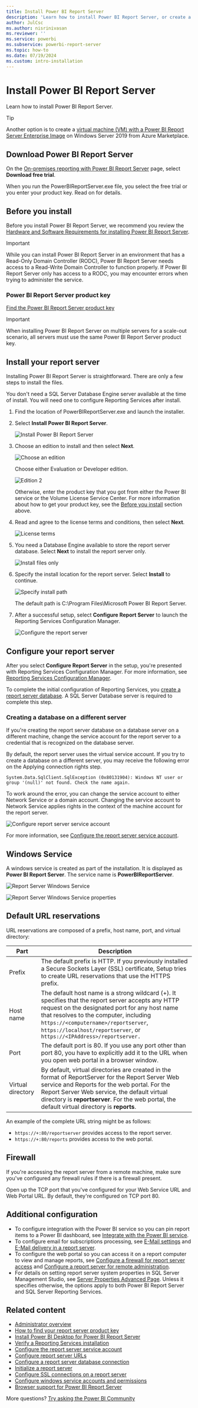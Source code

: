 ```yaml
---
title: Install Power BI Report Server
description: 'Learn how to install Power BI Report Server, or create a virtual machine running Power BI Report Server on Azure.'
author: JulCsc
ms.author: nisrinivasan
ms.reviewer: ''
ms.service: powerbi
ms.subservice: powerbi-report-server
ms.topic: how-to
ms.date: 07/19/2024
ms.custom: intro-installation
---
```


# Install Power BI Report Server

Learn how to install Power BI Report Server.

> [!TIP]
> Another option is to create a [virtual machine (VM) with a Power BI Report Server Enterprise Image](https://azuremarketplace.microsoft.com/marketplace/apps/microsoftpowerbi.pbirs?tab=overview) on Windows Server 2019 from Azure Marketplace.

## Download Power BI Report Server

On the [On-premises reporting with Power BI Report Server](https://powerbi.microsoft.com/report-server/) page, select **Download free trial**.

When you run the PowerBIReportServer.exe file, you select the free trial or you enter your product key. Read on for details.

## Before you install

Before you install Power BI Report Server, we recommend you review the [Hardware and Software Requirements for installing Power BI Report Server](system-requirements.md).

 > [!IMPORTANT]
 > While you can install Power BI Report Server in an environment that has a Read-Only Domain Controller (RODC), Power BI Report Server needs access to a Read-Write Domain Controller to function properly. If Power BI Report Server only has access to a RODC, you may encounter errors when trying to administer the service.

### Power BI Report Server product key

[Find the Power BI Report Server product key](find-product-key.md)

 > [!IMPORTANT]
 > When installing Power BI Report Server on multiple servers for a scale-out scenario, all servers must use the same Power BI Report Server product key.

## Install your report server

Installing Power BI Report Server is straightforward. There are only a few steps to install the files.

You don't need a SQL Server Database Engine server available at the time of install. You will need one to configure Reporting Services after install.

1. Find the location of PowerBIReportServer.exe and launch the installer.

2. Select **Install Power BI Report Server**.

    ![Install Power BI Report Server](media/install-report-server/pbireportserver-install.png)
3. Choose an edition to install and then select **Next**.

    ![Choose an edition](media/install-report-server/pbireportserver-choose-edition.png)

    Choose either Evaluation or Developer edition.

    ![Edition 2](media/install-report-server/pbireportserver-choose-edition2.png)

    Otherwise, enter the product key that you got from either the Power BI service or the Volume License Service Center. For more information about how to get your product key, see the [Before you install](#before-you-install) section above.
4. Read and agree to the license terms and conditions, then select **Next**.

    ![License terms](media/install-report-server/pbireportserver-eula.png)
5. You need a Database Engine available to store the report server database. Select **Next** to install the report server only.

    ![Install files only](media/install-report-server/pbireportserver-install-files-only.png)
6. Specify the install location for the report server. Select **Install** to continue.

    ![Specify install path](media/install-report-server/pbireportserver-install-file-path.png)

    The default path is C:\Program Files\Microsoft Power BI Report Server.

7. After a successful setup, select **Configure Report Server** to launch the Reporting Services Configuration Manager.

    ![Configure the report server](media/install-report-server/pbireportserver-configure.png)

## Configure your report server

After you select **Configure Report Server** in the setup, you're presented with Reporting Services Configuration Manager. For more information, see [Reporting Services Configuration Manager](/sql/reporting-services/install-windows/reporting-services-configuration-manager-native-mode).

To complete the initial configuration of Reporting Services, you [create a report server database](/sql/reporting-services/install-windows/ssrs-report-server-create-a-report-server-database). A SQL Server Database server is required to complete this step.

### Creating a database on a different server

If you're creating the report server database on a database server on a different machine, change the service account for the report server to a credential that is recognized on the database server. 

By default, the report server uses the virtual service account. If you try to create a database on a different server, you may receive the following error on the Applying connection rights step.

`System.Data.SqlClient.SqlException (0x80131904): Windows NT user or group '(null)' not found. Check the name again.`

To work around the error, you can change the service account to either Network Service or a domain account. Changing the service account to Network Service applies rights in the context of the machine account for the report server.

![Configure report server service account](media/install-report-server/pbireportserver-configure-account.png)

For more information, see [Configure the report server service account](/sql/reporting-services/install-windows/configure-the-report-server-service-account-ssrs-configuration-manager).

## Windows Service

A windows service is created as part of the installation. It is displayed as **Power BI Report Server**. The service name is **PowerBIReportServer**.

![Report Server Windows Service](media/install-report-server/pbireportserver-windows-service.png)

![Report Server Windows Service properties](media/install-report-server/pbireportserver-windows-service2.png)

## Default URL reservations

URL reservations are composed of a prefix, host name, port, and virtual directory:

| Part | Description |
| --- | --- |
| Prefix |The default prefix is HTTP. If you previously installed a Secure Sockets Layer (SSL) certificate, Setup tries to create URL reservations that use the HTTPS prefix. |
| Host name |The default host name is a strong wildcard (+). It specifies that the report server accepts any HTTP request on the designated port for any host name that resolves to the computer, including `https://<computername>/reportserver`, `https://localhost/reportserver`, or `https://<IPAddress>/reportserver.` |
| Port |The default port is 80. If you use any port other than port 80, you have to explicitly add it to the URL when you open web portal in a browser window. |
| Virtual directory |By default, virtual directories are created in the format of ReportServer for the Report Server Web service and Reports for the web portal. For the Report Server Web service, the default virtual directory is **reportserver**. For the web portal, the default virtual directory is **reports**. |

An example of the complete URL string might be as follows:

* `https://+:80/reportserver` provides access to the report server.
* `https://+:80/reports` provides access to the web portal.

## Firewall

If you're accessing the report server from a remote machine, make sure you've configured any firewall rules if there is a firewall present.

Open up the TCP port that you've configured for your Web Service URL and Web Portal URL. By default, they're configured on TCP port 80.

## Additional configuration

* To configure integration with the Power BI service so you can pin report items to a Power BI dashboard, see [Integrate with the Power BI service](/sql/reporting-services/install-windows/power-bi-report-server-integration-configuration-manager).
* To configure email for subscriptions processing, see [E-Mail settings](/sql/reporting-services/install-windows/e-mail-settings-reporting-services-native-mode-configuration-manager) and [E-Mail delivery in a report server](/sql/reporting-services/subscriptions/e-mail-delivery-in-reporting-services).
* To configure the web portal so you can access it on a report computer to view and manage reports, see [Configure a firewall for report server access](/sql/reporting-services/report-server/configure-a-firewall-for-report-server-access) and [Configure a report server for remote administration](/sql/reporting-services/report-server/configure-a-report-server-for-remote-administration).
* For details on setting report server system properties in SQL Server Management Studio, see [Server Properties Advanced Page](/sql/reporting-services/tools/server-properties-advanced-page-reporting-services). Unless it specifies otherwise, the options apply to both Power BI Report Server and SQL Server Reporting Services.

## Related content

- [Administrator overview](admin-handbook-overview.md)  
- [How to find your report server product key](find-product-key.md)  
- [Install Power BI Desktop for Power BI Report Server](install-powerbi-desktop.md)  
- [Verify a Reporting Services installation](/sql/reporting-services/install-windows/verify-a-reporting-services-installation)  
- [Configure the report server service account](/sql/reporting-services/install-windows/configure-the-report-server-service-account-ssrs-configuration-manager)  
- [Configure report server URLs](/sql/reporting-services/install-windows/configure-report-server-urls-ssrs-configuration-manager)  
- [Configure a report server database connection](/sql/reporting-services/install-windows/configure-a-report-server-database-connection-ssrs-configuration-manager)  
- [Initialize a report server](/sql/reporting-services/install-windows/ssrs-encryption-keys-initialize-a-report-server)  
- [Configure SSL connections on a report server](/sql/reporting-services/security/configure-ssl-connections-on-a-native-mode-report-server)  
- [Configure windows service accounts and permissions](/sql/database-engine/configure-windows/configure-windows-service-accounts-and-permissions)  
- [Browser support for Power BI Report Server](browser-support.md)

More questions? [Try asking the Power BI Community](https://community.powerbi.com/)
